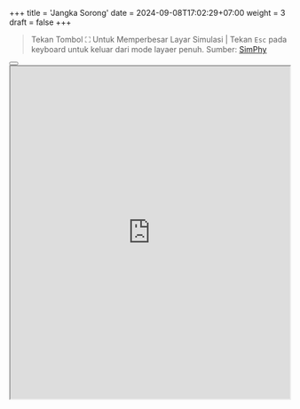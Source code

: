 +++
title = 'Jangka Sorong'
date = 2024-09-08T17:02:29+07:00
weight = 3
draft = false
+++



 > Tekan Tombol ⛶ Untuk Memperbesar Layar Simulasi | Tekan `Esc` pada keyboard untuk keluar dari mode layaer penuh. Sumber: [SimPhy](https://simphy.com/view_simulation?vernier-caliper&193)

<div style="margin-top: 1em;"></div>

<div class="mywrapper" style="width: 100%; height: 600px;">
    <div
        id="fullScreenElement1"
        style="width: 100%; height: 600px;"
        class="button"
    >
        <button id="fullscreenButton" onclick="toggleFullscreen()">
            <!-- Default icon for fullscreen -->
            <svg id="fullscreenIcon" viewBox="0 0 24 24">
                <path d="M7 14H5v5h5v-2H7v-3zm-2-4h2V7h3V5H5v5zm12 7h-3v2h5v-5h-2v3zM14 5v2h3v3h2V5h-5z"></path>
            </svg>
        </button>
        <!-- <p style="margin-bottom: 1em;">Tekan Tombol ⛶  untuk Memperbesar Layar Simulasi.</br></p> -->
        <iframe loading="lazy" src="https://simphy.com/view_simulation?vernier-caliper&193" style="width:100%; height:100%">
            Your browser doesn't support iframes
        </iframe>
    </div>
</div>

<script type="module">
    // Get the elements
    const fullscreenButton = document.getElementById('fullscreenButton');
    const fullscreenIcon = document.getElementById('fullscreenIcon');
    const fullscreenElement = document.getElementById('fullScreenElement1');

    // Function to toggle fullscreen
    function toggleFullscreen() {
        if (!document.fullscreenElement) {
            // Enter fullscreen
            fullscreenElement.requestFullscreen().then(() => {
                // Change the icon to unfullscreen
                fullscreenIcon.innerHTML = `<path d="M5 16h3v3h2v-5H5v2zm3-8H5v2h5V5H8v3zm6 11h2v-3h3v-2h-5v5zm2-11V5h-2v5h5V8h-3z"></path>`;
            });
        } else {
            // Exit fullscreen
            document.exitFullscreen().then(() => {
                // Change the icon back to fullscreen
                fullscreenIcon.innerHTML = `<path d="M7 14H5v5h5v-2H7v-3zm-2-4h2V7h3V5H5v5zm12 7h-3v2h5v-5h-2v3zM14 5v2h3v3h2V5h-5z"></path>`;
            });
        }
    }

    // Add an event listener for when fullscreen changes
    document.addEventListener('fullscreenchange', () => {
        if (!document.fullscreenElement) {
            // Change the icon to fullscreen when exiting fullscreen
            fullscreenIcon.innerHTML = `<path d="M7 14H5v5h5v-2H7v-3zm-2-4h2V7h3V5H5v5zm12 7h-3v2h5v-5h-2v3zM14 5v2h3v3h2V5h-5z"></path>`;
        }
    });
</script>
